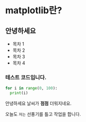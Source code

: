 # matplotlib란?

## 안녕하세요

* 목차 1
* 목차 2
* 목차 3
* 목차 4

### 테스트 코드입니다.

```py
for i in range(0, 100):
  print(i)
```

안녕하세요 날씨가 **점점** 더워지네요.

오늘도 ```저는``` 선풍기를 틀고 작업을 합니다.